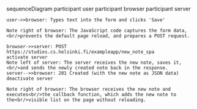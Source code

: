 sequenceDiagram
    participant user
    participant browser
    participant server

    user->>browser: Types text into the form and clicks 'Save'

    Note right of browser: The JavaScript code captures the form data,<br/>prevents the default page reload, and prepares a POST request.

    browser->>server: POST https://studies.cs.helsinki.fi/exampleapp/new_note_spa
    activate server
    Note left of server: The server receives the new note, saves it,<br/>and sends the newly created note back in the response.
    server-->>browser: 201 Created (with the new note as JSON data)
    deactivate server

    Note right of browser: The browser receives the new note and executes<br/>the callback function, which adds the new note to the<br/>visible list on the page without reloading.